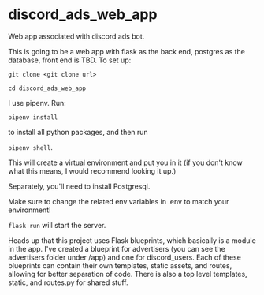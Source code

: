 # discord_ads_web_app
Web app associated with discord ads bot.

This is going to be a web app with flask as the back end, postgres as the database, front end is TBD. To set up:

`git clone <git clone url>`

`cd discord_ads_web_app`

I use pipenv. Run:

`pipenv install`

to install all python packages, and then run 

`pipenv shell`. 

This will create a virtual environment and put you in it (if you don't know what this means, I would recommend 
looking it up.)

Separately, you'll need to install Postgresql. 

Make sure to change the related env variables in .env to match your environment!

`flask run` will start the server.

Heads up that this project uses Flask blueprints, which basically is a module in the app. I've created a blueprint for advertisers (you can see the advertisers folder under /app) and one for discord_users. Each of these blueprints can contain their own templates, static assets, and routes, allowing for better separation of code. There is also a top level templates, static, and routes.py for shared stuff.